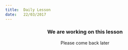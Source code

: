 ```yaml
---
title:  Daily Lesson
date:   22/03/2017
---
```


### <center>We are working on this lesson</center>
<center>Please come back later</center>